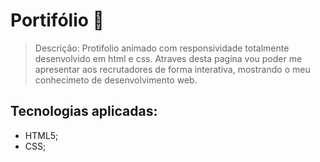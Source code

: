 # Portifólio 🚀

> Descrição: 
> Protifolio animado com responsividade totalmente desenvolvido em html e css. Atraves desta pagina vou poder me apresentar aos recrutadores de forma interativa, mostrando o meu conhecimeto de desenvolvimento web.

## Tecnologias aplicadas:
+ HTML5;
+ CSS;
